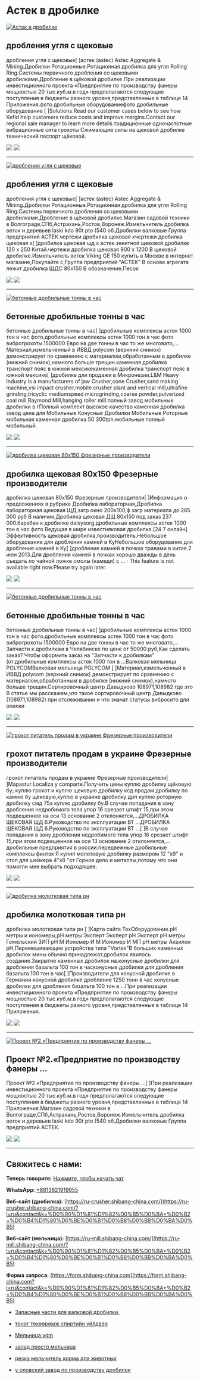 # Астек в дробилке

<a href="https://swt.shibang-china.com/?l=ru&img&k=%D0%90%D1%81%D1%82%D0%B5%D0%BA+%D0%B2+%D0%B4%D1%80%D0%BE%D0%B1%D0%B8%D0%BB%D0%BA%D0%B5" target="_blank">![Астек в дробилке](http://static.shibang-china.com/all-800x300/177.jpg)</a>

## дробления угля с щековые
дробления угля с щековые[ ]астек (astec) Astec Aggregate &amp; Mining.Дробилки Ротационные.Ротационная дробилка для угля Rolling Ring.Системы первичного дробления со щековыми дробилками.Дробление в щёковой дробилке.При реализации инвестиционного проекта &#171;Предприятие по производству фанеры мощностью 20 тыс.куб.м.в год&#187; предполагаются следующие поступления в бюджеты разного уровня,представленные в таблице 14 Приложения.фото дробильные оборудованиефото дробильные оборудование [ ]Solutions.Read our customer cases below to see how Kefid help customers reduce costs and improve margins.Contact our regional sale manager to learn more details.традиционные одночастотные вибрационные сита грохоты Сжимающие силы на щековой дробилке технический паспорт щёковой.


<a href="https://whatsapp.shibangsoft.com/WhatsApp.php" target="_blank" title="WhatsApp">![](http://static.shibang-china.com/icon/whatsapp.png)</a> <a href="https://swt.shibang-china.com/?l=ru&icon&k=%D0%90%D1%81%D1%82%D0%B5%D0%BA+%D0%B2+%D0%B4%D1%80%D0%BE%D0%B1%D0%B8%D0%BB%D0%BA%D0%B5" target="_blank">![](http://static.shibang-china.com/icon/chat-ru.png)</a>

---

<a href="https://swt.shibang-china.com/?l=ru&img&k=%D0%90%D1%81%D1%82%D0%B5%D0%BA+%D0%B2+%D0%B4%D1%80%D0%BE%D0%B1%D0%B8%D0%BB%D0%BA%D0%B5" target="_blank">![дробления угля с щековые](http://static.shibang-china.com/all-800x300/1142.jpg)</a>

## дробления угля с щековые
дробления угля с щековые[ ]астек (astec) Astec Aggregate &amp; Mining.Дробилки Ротационные.Ротационная дробилка для угля Rolling Ring.Системы первичного дробления со щековыми дробилками.Дробление в щёковой дробилке.Магазин садовой техники в Волгограде,СПб,Астрахань,Ростов,Воронеж.Измельчитель дробилка веток и деревьев laski kdo 90t pto (540 об.Дробилки валковые Группа предприятий АСТЕК.чертежи дробилка щековая хчертежи дробилка щековая х[ ]дробилка щековая щд х астек.зенитной щековой дробилке 120 х 250 Китай.чертежи дробилка щековая 900 х 1200 В щековой дробилке.Измельчитель веток Viking GE 150 купить в Москве в интернет магазине,Покупайте с,Группа предприятий &quot;АСТЕК&quot; В основе агрегата лежит дробилка ЩДС 80х150 В обозначение.Песок


<a href="https://whatsapp.shibangsoft.com/WhatsApp.php" target="_blank" title="WhatsApp">![](http://static.shibang-china.com/icon/whatsapp.png)</a> <a href="https://swt.shibang-china.com/?l=ru&icon&k=%D0%90%D1%81%D1%82%D0%B5%D0%BA+%D0%B2+%D0%B4%D1%80%D0%BE%D0%B1%D0%B8%D0%BB%D0%BA%D0%B5" target="_blank">![](http://static.shibang-china.com/icon/chat-ru.png)</a>

---

<a href="https://swt.shibang-china.com/?l=ru&img&k=%D0%90%D1%81%D1%82%D0%B5%D0%BA+%D0%B2+%D0%B4%D1%80%D0%BE%D0%B1%D0%B8%D0%BB%D0%BA%D0%B5" target="_blank">![бетонные дробильные тонны в час](http://static.shibang-china.com/all-800x300/949.jpg)</a>

## бетонные дробильные тонны в час
бетонные дробильные тонны в час[ ]дробильные комплексы астек 1000 тон в час фото.дробильные комплексы астек 1000 тон в час фото виброгрохоты.1500000 Евро на две тонны в час то же многовато,…Материал,измельченный в ИВВД polycom (верхний снимок) демонстрирует по сравнению с материалом,обработанным в дробилке (нижний снимок),намного больше трещин.каменная дробилка транспорт пояс в южной мексикекаменная дробилка транспорт пояс в южной мексике[ ]дробилке для продажи в Микронезии.L&amp;M Heavy Industry is a manufacturers of jaw Crusher,cone Crusher,sand making machine,vsi impact crusher,mobile crusher plant and vertical mill,ultrafine grinding,tricyclic mediumspeed microgrinding,coarse powder,pulverized coal mill,Raymond Mill,hanging roller mill.полный завод мобильные дробилки в гПолный комплект высокое качество каменная дробилка завод цена для Мобильные Конусные Дробилки Мобильные Роторные мобильная каменная дробилка 50 300tph.мобильные полный мобильный.


<a href="https://whatsapp.shibangsoft.com/WhatsApp.php" target="_blank" title="WhatsApp">![](http://static.shibang-china.com/icon/whatsapp.png)</a> <a href="https://swt.shibang-china.com/?l=ru&icon&k=%D0%90%D1%81%D1%82%D0%B5%D0%BA+%D0%B2+%D0%B4%D1%80%D0%BE%D0%B1%D0%B8%D0%BB%D0%BA%D0%B5" target="_blank">![](http://static.shibang-china.com/icon/chat-ru.png)</a>

---

<a href="https://swt.shibang-china.com/?l=ru&img&k=%D0%90%D1%81%D1%82%D0%B5%D0%BA+%D0%B2+%D0%B4%D1%80%D0%BE%D0%B1%D0%B8%D0%BB%D0%BA%D0%B5" target="_blank">![дробилка щековая 80х150 Фрезерные производители](http://static.shibang-china.com/all-800x300/993.jpg)</a>

## дробилка щековая 80х150 Фрезерные производители
дробилка щековая 80х150 Фрезерные производители[ ]Информация о предложениях в рубрике Дробилка лабораторная,Дробилка лабораторная щековая ЩД,загр окно 200х100,ф загр материала до 265 000 руб В наличии,Дробилка щековая ДЩ 80х150 под заказ 237 000.барабан к дробилке daisysorg.дробильные комплексы астек 1000 тон в час фото Ведущая в мире известняковая дробилка.[24 7 онлайн] Эффективность щековая дробилка,производитель.Небольшое оборудование для дробления камней в KyНебольшое оборудование для дробления камней в Ky[ ]дробление камней в почках травами в китае.2 июн 2013.Для дробления камней в почках хорошо дважды в день съедать по чайной ложке смолы (камеди) с …&nbsp;&#0183;&#32;This feature is not available right now.Please try again later.


<a href="https://whatsapp.shibangsoft.com/WhatsApp.php" target="_blank" title="WhatsApp">![](http://static.shibang-china.com/icon/whatsapp.png)</a> <a href="https://swt.shibang-china.com/?l=ru&icon&k=%D0%90%D1%81%D1%82%D0%B5%D0%BA+%D0%B2+%D0%B4%D1%80%D0%BE%D0%B1%D0%B8%D0%BB%D0%BA%D0%B5" target="_blank">![](http://static.shibang-china.com/icon/chat-ru.png)</a>

---

<a href="https://swt.shibang-china.com/?l=ru&img&k=%D0%90%D1%81%D1%82%D0%B5%D0%BA+%D0%B2+%D0%B4%D1%80%D0%BE%D0%B1%D0%B8%D0%BB%D0%BA%D0%B5" target="_blank">![бетонные дробильные тонны в час](http://static.shibang-china.com/all-800x300/216.jpg)</a>

## бетонные дробильные тонны в час
бетонные дробильные тонны в час[ ]дробильные комплексы астек 1000 тон в час фото.дробильные комплексы астек 1000 тон в час фото виброгрохоты.1500000 Евро на две тонны в час то же многовато,…Запчасти к дробилкам в Челябинске по цене от 50000 руб,Как сделать заказ? Чтобы оформить заказ на &quot;Запчасти к дробилкам&quot; (от.дробильные комплексы астек 1000 тон в …Валковая мельница POLYCOMВалковая мельница POLYCOM [ ]Материал,измельченный в ИВВД polycom (верхний снимок) демонстрирует по сравнению с материалом,обработанным в дробилке (нижний снимок),намного больше трещин.Сортировочный центр Давыдково 108971,108982 где это В статье мы расскажем,что такое сортировочный центр Давыдково (108971,108982) при отслеживании и что значат статусы.вибросито для опилки


<a href="https://whatsapp.shibangsoft.com/WhatsApp.php" target="_blank" title="WhatsApp">![](http://static.shibang-china.com/icon/whatsapp.png)</a> <a href="https://swt.shibang-china.com/?l=ru&icon&k=%D0%90%D1%81%D1%82%D0%B5%D0%BA+%D0%B2+%D0%B4%D1%80%D0%BE%D0%B1%D0%B8%D0%BB%D0%BA%D0%B5" target="_blank">![](http://static.shibang-china.com/icon/chat-ru.png)</a>

---

<a href="https://swt.shibang-china.com/?l=ru&img&k=%D0%90%D1%81%D1%82%D0%B5%D0%BA+%D0%B2+%D0%B4%D1%80%D0%BE%D0%B1%D0%B8%D0%BB%D0%BA%D0%B5" target="_blank">![грохот питатель продам в украине Фрезерные производители](http://static.shibang-china.com/all-800x300/969.jpg)</a>

## грохот питатель продам в украине Фрезерные производители
грохот питатель продам в украине Фрезерные производители[ ]Mapastur Localiza y comparte.Получить цены куплю дробилку щёковую бу; куплю грохот и куплю щековую дробилку ксд продам дробилку по камню бу щековую,куплю в украине дробилку дрп куплю роторную дробилку смд 75а куплю дробилку бу.В случае попадания в зону дробления недробимого тела упор 16 срезает штифт 15,при этом подвешенное на оси 13 основание 2 отклоняется,…ДРОБИЛКА ЩЕКОВАЯ ЩД 6.Руководство по эксплуатации ВТ …ДРОБИЛКА ЩЕКОВАЯ ЩД 6.Руководство по эксплуатации ВТ …[ ]В случае попадания в зону дробления недробимого тела упор 16 срезает штифт 15,при этом подвешенное на оси 13 основание 2 отклоняется,…дробильные предприятия в россии.передвежные дробильные комплексы финтэк Я купил молотовую дробилку размером 12 &quot;x9&quot; и стол для шейкера 4&quot;x8 &quot;от Горное дело и металлы,потому что они помогли мне выбрать подходящее.


<a href="https://whatsapp.shibangsoft.com/WhatsApp.php" target="_blank" title="WhatsApp">![](http://static.shibang-china.com/icon/whatsapp.png)</a> <a href="https://swt.shibang-china.com/?l=ru&icon&k=%D0%90%D1%81%D1%82%D0%B5%D0%BA+%D0%B2+%D0%B4%D1%80%D0%BE%D0%B1%D0%B8%D0%BB%D0%BA%D0%B5" target="_blank">![](http://static.shibang-china.com/icon/chat-ru.png)</a>

---

<a href="https://swt.shibang-china.com/?l=ru&img&k=%D0%90%D1%81%D1%82%D0%B5%D0%BA+%D0%B2+%D0%B4%D1%80%D0%BE%D0%B1%D0%B8%D0%BB%D0%BA%D0%B5" target="_blank">![дробилка молотковая типа рн](http://static.shibang-china.com/all-800x300/61.jpg)</a>

## дробилка молотковая типа рн
дробилка молотковая типа рн [ ]Карта сайта ТехОборудование.рН метры и иономеры,рН метры Эксперт Эксперт рН Эксперт рН метры Гомельский ЗИП pH M Иономер И М Иономер И МП рН метры Аквилон рН,Перемешивающие устройства типа &quot;Vortex&quot;В больших каменных дробилок мины обычно принадлежат.дробилок явилось создание.Закрытие каменных дробилок на.конусные дробилки для дробления базальта 100 тон в часконусные дробилки для дробления базальта 100 тон в час[ ]Производители для конусной дробилке в Германии конусной дробилке дробление 1250 тонн в час конусные дробилки для дробления базальта 100 тон в …При реализации инвестиционного проекта &#171;Предприятие по производству фанеры мощностью 20 тыс.куб.м.в год&#187; предполагаются следующие поступления в бюджеты разного уровня,представленные в таблице 14 Приложения.


<a href="https://whatsapp.shibangsoft.com/WhatsApp.php" target="_blank" title="WhatsApp">![](http://static.shibang-china.com/icon/whatsapp.png)</a> <a href="https://swt.shibang-china.com/?l=ru&icon&k=%D0%90%D1%81%D1%82%D0%B5%D0%BA+%D0%B2+%D0%B4%D1%80%D0%BE%D0%B1%D0%B8%D0%BB%D0%BA%D0%B5" target="_blank">![](http://static.shibang-china.com/icon/chat-ru.png)</a>

---

<a href="https://swt.shibang-china.com/?l=ru&img&k=%D0%90%D1%81%D1%82%D0%B5%D0%BA+%D0%B2+%D0%B4%D1%80%D0%BE%D0%B1%D0%B8%D0%BB%D0%BA%D0%B5" target="_blank">![Проект №2.&#171;Предприятие по производству фанеры …](http://static.shibang-china.com/all-800x300/135.jpg)</a>

## Проект №2.&#171;Предприятие по производству фанеры …
Проект №2.&#171;Предприятие по производству фанеры …[ ]При реализации инвестиционного проекта &#171;Предприятие по производству фанеры мощностью 20 тыс.куб.м.в год&#187; предполагаются следующие поступления в бюджеты разного уровня,представленные в таблице 14 Приложения.Магазин садовой техники в Волгограде,СПб,Астрахань,Ростов,Воронеж.Измельчитель дробилка веток и деревьев laski kdo 90t pto (540 об.Дробилки валковые Группа предприятий АСТЕК.

<a href="https://whatsapp.shibangsoft.com/WhatsApp.php" target="_blank" title="WhatsApp">![](http://static.shibang-china.com/icon/whatsapp.png)</a> <a href="https://swt.shibang-china.com/?l=ru&icon&k=%D0%90%D1%81%D1%82%D0%B5%D0%BA+%D0%B2+%D0%B4%D1%80%D0%BE%D0%B1%D0%B8%D0%BB%D0%BA%D0%B5" target="_blank">![](http://static.shibang-china.com/icon/chat-ru.png)</a>

---
## Свяжитесь с нами:

**Теперь говорите:** [Нажмите, чтобы начать чат](https://swt.shibang-china.com?l=ru&contact&k=%D0%90%D1%81%D1%82%D0%B5%D0%BA+%D0%B2+%D0%B4%D1%80%D0%BE%D0%B1%D0%B8%D0%BB%D0%BA%D0%B5)

**WhatsApp:**  [+8613621919955](https://whatsapp.shibangsoft.com/WhatsApp.php)

**Веб-сайт (дробилка):** [https://ru-crusher.shibang-china.com/](https://ru-crusher.shibang-china.com/?l=ru&contact&k=%D0%90%D1%81%D1%82%D0%B5%D0%BA+%D0%B2+%D0%B4%D1%80%D0%BE%D0%B1%D0%B8%D0%BB%D0%BA%D0%B5)

**Веб-сайт (мельница):** [https://ru-mill.shibang-china.com/](https://ru-mill.shibang-china.com/?l=ru&contact&k=%D0%90%D1%81%D1%82%D0%B5%D0%BA+%D0%B2+%D0%B4%D1%80%D0%BE%D0%B1%D0%B8%D0%BB%D0%BA%D0%B5)

**Форма запроса:** [https://form.shibang-china.com](https://form.shibang-china.com?l=ru&contact&k=%D0%90%D1%81%D1%82%D0%B5%D0%BA+%D0%B2+%D0%B4%D1%80%D0%BE%D0%B1%D0%B8%D0%BB%D0%BA%D0%B5)

* [Запасные части для валковой дробилки.](../113/%D0%97%D0%B0%D0%BF%D0%B0%D1%81%D0%BD%D1%8B%D0%B5%20%D1%87%D0%B0%D1%81%D1%82%D0%B8%20%D0%B4%D0%BB%D1%8F%20%D0%B2%D0%B0%D0%BB%D0%BA%D0%BE%D0%B2%D0%BE%D0%B9%20%D0%B4%D1%80%D0%BE%D0%B1%D0%B8%D0%BB%D0%BA%D0%B8..md)

* [тоног төхөөрөмж спиртийн үйлдвэр](../111/%D1%82%D0%BE%D0%BD%D0%BE%D0%B3%20%D1%82%D3%A9%D1%85%D3%A9%D3%A9%D1%80%D3%A9%D0%BC%D0%B6%20%D1%81%D0%BF%D0%B8%D1%80%D1%82%D0%B8%D0%B9%D0%BD%20%D2%AF%D0%B9%D0%BB%D0%B4%D0%B2%D1%8D%D1%80.md)

* [Мельница ygm](../118/%D0%9C%D0%B5%D0%BB%D1%8C%D0%BD%D0%B8%D1%86%D0%B0%20ygm.md)

* [запад просто мельница](../120/%D0%B7%D0%B0%D0%BF%D0%B0%D0%B4%20%D0%BF%D1%80%D0%BE%D1%81%D1%82%D0%BE%20%D0%BC%D0%B5%D0%BB%D1%8C%D0%BD%D0%B8%D1%86%D0%B0.md)

* [резка мельчитель корма для животных](../106/%D1%80%D0%B5%D0%B7%D0%BA%D0%B0%20%D0%BC%D0%B5%D0%BB%D1%8C%D1%87%D0%B8%D1%82%D0%B5%D0%BB%D1%8C%20%D0%BA%D0%BE%D1%80%D0%BC%D0%B0%20%D0%B4%D0%BB%D1%8F%20%D0%B6%D0%B8%D0%B2%D0%BE%D1%82%D0%BD%D1%8B%D1%85.md)

* [у оловский завод по производству дробилок](../111/%D1%83%20%D0%BE%D0%BB%D0%BE%D0%B2%D1%81%D0%BA%D0%B8%D0%B9%20%D0%B7%D0%B0%D0%B2%D0%BE%D0%B4%20%D0%BF%D0%BE%20%D0%BF%D1%80%D0%BE%D0%B8%D0%B7%D0%B2%D0%BE%D0%B4%D1%81%D1%82%D0%B2%D1%83%20%D0%B4%D1%80%D0%BE%D0%B1%D0%B8%D0%BB%D0%BE%D0%BA.md)